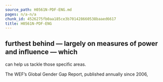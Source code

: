 ```yaml
---
source_path: H0561N-PDF-ENG.md
pages: n/a-n/a
chunk_id: 4526275fb0aa185ce3b701428660538baaed6617
title: H0561N-PDF-ENG
---
```

## furthest behind — largely on measures of power and inﬂuence — which

can help us tackle those speciﬁc areas.

The WEF’s Global Gender Gap Report, published annually since 2006,

